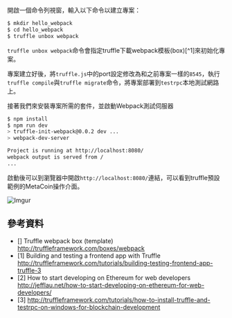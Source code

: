 
開啟一個命令列視窗，輸入以下命令以建立專案：

```sh
$ mkdir hello_webpack
$ cd hello_webpack
$ truffle unbox webpack
```

`truffle unbox webpack`命令會指定truffle下載webpack模板(box)[^1]來初始化專案。

專案建立好後，將`truffle.js`中的port設定修改為和之前專案一樣的`8545`，執行`truffle compile`與`truffle migrate`命令，將專案部署到`testrpc`本地測試網路上。

接著我們來安裝專案所需的套件，並啟動Webpack測試伺服器

```sh
$ npm install
$ npm run dev
> truffle-init-webpack@0.0.2 dev ...
> webpack-dev-server

Project is running at http://localhost:8080/
webpack output is served from /
...
```

啟動後可以到瀏覽器中開啟`http://localhost:8080/`連結，可以看到truffle預設範例的MetaCoin操作介面。

![Imgur](https://i.imgur.com/91KBMJh.png)


## 參考資料

* [] Truffle webpack box (template) http://truffleframework.com/boxes/webpack
* [1] Building and testing a frontend app with Truffle http://truffleframework.com/tutorials/building-testing-frontend-app-truffle-3
* [2] How to start developing on Ethereum for web developers http://jefflau.net/how-to-start-developing-on-ethereum-for-web-developers/
* [3] http://truffleframework.com/tutorials/how-to-install-truffle-and-testrpc-on-windows-for-blockchain-development
